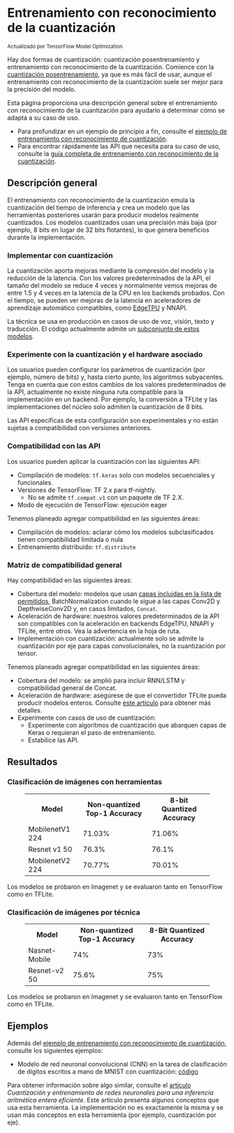 # Entrenamiento con reconocimiento de la cuantización

<sub>Actualizado por TensorFlow Model Optimization</sub>

Hay dos formas de cuantización: cuantización posentrenamiento y entrenamiento con reconocimiento de la cuantización. Comience con la [cuantización posentrenamiento](post_training.md), ya que es más fácil de usar, aunque el entrenamiento con reconocimiento de la cuantización suele ser mejor para la precisión del modelo.

Esta página proporciona una descripción general sobre el entrenamiento con reconocimiento de la cuantización para ayudarlo a determinar cómo se adapta a su caso de uso.

- Para profundizar en un ejemplo de principio a fin, consulte el [ejemplo de entrenamiento con reconocimiento de cuantización](training_example.ipynb).
- Para encontrar rápidamente las API que necesita para su caso de uso, consulte la [guía completa de entrenamiento con reconocimiento de la cuantización](training_comprehensive_guide.ipynb).

## Descripción general

El entrenamiento con reconocimiento de la cuantización emula la cuantización del tiempo de inferencia y crea un modelo que las herramientas posteriores usarán para producir modelos realmente cuantizados. Los modelos cuantizados usan una precisión más baja (por ejemplo, 8 bits en lugar de 32 bits flotantes), lo que genera beneficios durante la implementación.

### Implementar con cuantización

La cuantización aporta mejoras mediante la compresión del modelo y la reducción de la latencia. Con los valores predeterminados de la API, el tamaño del modelo se reduce 4 veces y normalmente vemos mejoras de entre 1.5 y 4 veces en la latencia de la CPU en los backends probados. Con el tiempo, se pueden ver mejoras de la latencia en aceleradores de aprendizaje automático compatibles, como [EdgeTPU](https://coral.ai/docs/edgetpu/benchmarks/) y NNAPI.

La técnica se usa en producción en casos de uso de voz, visión, texto y traducción. El código actualmente admite un [subconjunto de estos modelos](#general-support-matrix).

### Experimente con la cuantización y el hardware asociado

Los usuarios pueden configurar los parámetros de cuantización (por ejemplo, número de bits) y, hasta cierto punto, los algoritmos subyacentes. Tenga en cuenta que con estos cambios de los valores predeterminados de la API, actualmente no existe ninguna ruta compatible para la implementación en un backend. Por ejemplo, la conversión a TFLite y las implementaciones del núcleo solo admiten la cuantización de 8 bits.

Las API específicas de esta configuración son experimentales y no están sujetas a compatibilidad con versiones anteriores.

### Compatibilidad con las API

Los usuarios pueden aplicar la cuantización con las siguientes API:

- Compilación de modelos: `tf.keras` solo con modelos secuenciales y funcionales.
- Versiones de TensorFlow: TF 2.x para tf-nightly.
    - No se admite `tf.compat.v1` con un paquete de TF 2.X.
- Modo de ejecución de TensorFlow: ejecución eager

Tenemos planeado agregar compatibilidad en las siguientes áreas:

<!-- TODO(tfmot): file Github issues. -->

- Compilación de modelos: aclarar cómo los modelos subclasificados tienen compatibilidad limitada o nula
- Entrenamiento distribuido: `tf.distribute`

### Matriz de compatibilidad general

Hay compatibilidad en las siguientes áreas:

- Cobertura del modelo: modelos que usan [capas incluidas en la lista de permitidos](https://github.com/tensorflow/model-optimization/tree/master/tensorflow_model_optimization/python/core/quantization/keras/default_8bit/default_8bit_quantize_registry.py), BatchNormalization cuando le sigue a las capas Conv2D y DepthwiseConv2D y, en casos limitados, `Concat`.
    <!-- TODO(tfmot): add more details and ensure they are all correct. -->
- Aceleración de hardware: nuestros valores predeterminados de la API son compatibles con la aceleración en backends EdgeTPU, NNAPI y TFLite, entre otros. Vea la advertencia en la hoja de ruta.
- Implementación con cuantización: actualmente solo se admite la cuantización por eje para capas convolucionales, no la cuantización por tensor.

Tenemos planeado agregar compatibilidad en las siguientes áreas:

<!-- TODO(tfmot): file Github issue. Update as more functionality is added prior
to launch. -->

- Cobertura del modelo: se amplió para incluir RNN/LSTM y compatibilidad general de Concat.
- Aceleración de hardware: asegúrese de que el convertidor TFLite pueda producir modelos enteros. Consulte [este artículo](https://github.com/tensorflow/tensorflow/issues/38285) para obtener más detalles.
- Experimente con casos de uso de cuantización:
    - Experimente con algoritmos de cuantización que abarquen capas de Keras o requieran el paso de entrenamiento.
    - Estabilice las API.

## Resultados

### Clasificación de imágenes con herramientas

<figure>
  <table>
    <tr>
      <th>Model</th>
      <th>Non-quantized Top-1 Accuracy </th>
      <th>8-bit Quantized Accuracy </th>
    </tr>
    <tr>
      <td>MobilenetV1 224</td>
      <td>71.03%</td>
      <td>71.06%</td>
    </tr>
    <tr>
      <td>Resnet v1 50</td>
      <td>76.3%</td>
      <td>76.1%</td>
    </tr>
    <tr>
      <td>MobilenetV2 224</td>
      <td>70.77%</td>
      <td>70.01%</td>
    </tr>
 </table>
</figure>

Los modelos se probaron en Imagenet y se evaluaron tanto en TensorFlow como en TFLite.

### Clasificación de imágenes por técnica

<figure>
  <table>
    <tr>
      <th>Model</th>
      <th>Non-quantized Top-1 Accuracy </th>
      <th>8-Bit Quantized Accuracy </th>
    <tr>
      <td>Nasnet-Mobile</td>
      <td>74%</td>
      <td>73%</td>
    </tr>
    <tr>
      <td>Resnet-v2 50</td>
      <td>75.6%</td>
      <td>75%</td>
    </tr>
 </table>
</figure>

Los modelos se probaron en Imagenet y se evaluaron tanto en TensorFlow como en TFLite.

## Ejemplos

Además del [ejemplo de entrenamiento con reconocimiento de cuantización](training_example.ipynb), consulte los siguientes ejemplos:

- Modelo de red neuronal convolucional (CNN) en la tarea de clasificación de dígitos escritos a mano de MNIST con cuantización: [código](https://github.com/tensorflow/model-optimization/blob/master/tensorflow_model_optimization/python/core/quantization/keras/quantize_functional_test.py)

Para obtener información sobre algo similar, consulte el [artículo](https://arxiv.org/abs/1712.05877) *Cuantización y entrenamiento de redes neuronales para una inferencia aritmética entera eficiente*. Este artículo presenta algunos conceptos que usa esta herramienta. La implementación no es exactamente la misma y se usan más conceptos en esta herramienta (por ejemplo, cuantización por eje).
